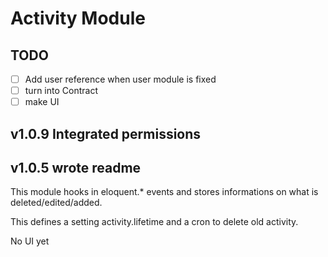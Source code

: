 # Activity Module
 
## TODO
- [ ] Add user reference when user module is fixed
- [ ] turn into Contract
- [ ] make UI

## v1.0.9 Integrated permissions
## v1.0.5 wrote readme
 
This module hooks in eloquent.* events and stores informations on what is deleted/edited/added.
 
This defines a setting activity.lifetime and a cron to delete old activity.
 
No UI yet
